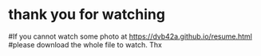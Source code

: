 # thank you for watching

#If you cannot watch some photo at https://dvb42a.github.io/resume.html 
#please download the whole file to watch. Thx
